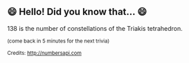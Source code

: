## :smile: Hello! Did you know that... :smile:
138 is the number of constellations of the Triakis tetrahedron.

<sup>(come back in 5 minutes for the next trivia)</sup>


<sup>Credits: http://numbersapi.com</sup>
